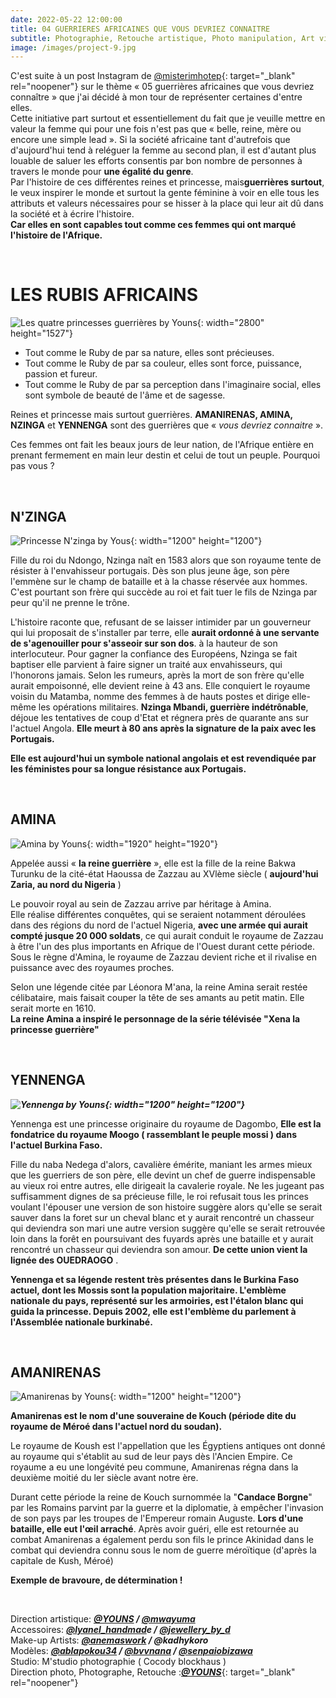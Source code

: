 ```yaml
---
date: 2022-05-22 12:00:00
title: 04 GUERRIERES AFRICAINES QUE VOUS DEVRIEZ CONNAITRE
subtitle: Photographie, Retouche artistique, Photo manipulation, Art visuel
image: /images/project-9.jpg
---
```

C'est suite &agrave; un post Instagram de&nbsp;[@misterimhotep](https://www.instagram.com/misterimhotep){: target="_blank" rel="noopener"} sur le th&egrave;me &laquo; 05 guerri&egrave;res africaines que vous devriez conna&icirc;tre &raquo; que j'ai décidé &agrave; mon tour de représenter certaines d'entre elles.&nbsp;<br>Cette initiative part surtout et essentiellement du fait que je veuille mettre en valeur la femme qui pour une fois n'est pas que &laquo; belle, reine, m&egrave;re ou encore une simple lead &raquo;. Si la société africaine tant d'autrefois que d'aujourd'hui tend &agrave; reléguer la femme au second plan, il est d'autant plus louable de saluer les efforts consentis par bon nombre de personnes &agrave; travers le monde pour **une égalité du genre**.&nbsp;<br>Par l'histoire de ces différentes reines et princesse, mais**guerri&egrave;res surtout**, le veux inspirer le monde et surtout la gente féminine &agrave; voir en elle tous les attributs et valeurs nécessaires pour se hisser &agrave; la place qui leur ait d&ucirc; dans la société et &agrave; écrire l'histoire.&nbsp;<br>**Car elles en sont capables tout comme ces femmes qui ont marqué l'histoire de l'Afrique.&nbsp;**

&nbsp;

# LES RUBIS AFRICAINS

![Les quatre princesses guerrières by Youns](/images/4-guerrieres.jpg "Les Rubis Africains Ⓒ Youns, Mai 2022"){: width="2800" height="1527"}

* Tout comme le Ruby de par sa nature, elles sont précieuses.
* Tout comme le Ruby de par sa couleur, elles sont force, puissance, passion et fureur.
* Tout comme le Ruby de par sa perception dans l'imaginaire social, elles sont symbole de beauté de l'&acirc;me et de sagesse.

Reines et princesse mais surtout guerri&egrave;res. **AMANIRENAS, AMINA, NZINGA** et&nbsp;**YENNENGA** sont des guerri&egrave;res que &laquo; *vous devriez connaitre* &raquo;.

Ces femmes ont fait les beaux jours de leur nation, de l'Afrique enti&egrave;re en prenant fermement en main leur destin et celui de tout un peuple. Pourquoi pas vous ?&nbsp;

&nbsp;

## **N'ZINGA**

![Princesse N'zinga by Yous](/images/nzinga.jpg "N'Zinga Ⓒ Youns, Mai 2022"){: width="1200" height="1200"}

Fille du roi du Ndongo, Nzinga na&icirc;t en 1583 alors que son royaume tente de résister &agrave; l'envahisseur portugais. D&egrave;s son plus jeune &acirc;ge, son p&egrave;re l'emm&egrave;ne sur le champ de bataille et &agrave; la chasse réservée aux hommes. C'est pourtant son fr&egrave;re qui succ&egrave;de au roi et fait tuer le fils de Nzinga par peur qu'il ne prenne le tr&ocirc;ne.&nbsp;

L'histoire raconte que, refusant de se laisser intimider par un gouverneur qui lui proposait de s'installer par terre, elle **aurait ordonné &agrave; une servante de s'agenouiller pour s'asseoir sur son dos**. &agrave; la hauteur de son interlocuteur. Pour gagner la confiance des Européens, Nzinga se fait baptiser elle parvient &agrave; faire signer un traité aux envahisseurs, qui l'honorons jamais. Selon les rumeurs, apr&egrave;s la mort de son fr&egrave;re qu'elle aurait empoisonné, elle devient reine &agrave; 43 ans. Elle conquiert le royaume voisin du Matamba, nomme des femmes &agrave; de hauts postes et dirige elle-m&ecirc;me les opérations militaires. **Nzinga Mbandi, guerri&egrave;re indétr&ocirc;nable**, déjoue les tentatives de coup d'Etat et régnera pr&egrave;s de quarante ans sur l'actuel Angola. **Elle meurt &agrave; 80 ans apr&egrave;s la signature de la paix avec les Portugais.**&nbsp;

**Elle est aujourd'hui un symbole national angolais et est revendiquée par les féministes pour sa longue résistance aux Portugais.&nbsp;**

&nbsp;

## AMINA

![Amina by Youns](/images/amina.jpg "Amina  Ⓒ Youns, Mai 2022"){: width="1920" height="1920"}

Appelée aussi &laquo; **la reine guerri&egrave;re** &raquo;, elle est la fille de la reine Bakwa Turunku de la cité-état Haoussa de Zazzau au XVl&egrave;me si&egrave;cle ( **aujourd'hui Zaria, au nord du Nigeria** )

Le pouvoir royal au sein de Zazzau arrive par héritage &agrave; Amina.&nbsp;<br>Elle réalise différentes conqu&ecirc;tes, qui se seraient notamment déroulées dans des régions du nord de l'actuel Nigeria, **avec une armée qui aurait compté jusque 20 000 soldats**, ce qui aurait conduit le royaume de Zazzau &agrave; &ecirc;tre l'un des plus importants en Afrique de l'Ouest durant cette période. Sous le r&egrave;gne d'Amina, le royaume de Zazzau devient riche et il rivalise en puissance avec des royaumes proches.&nbsp;

Selon une légende citée par Léonora M'ana, la reine Amina serait restée célibataire, mais faisait couper la t&ecirc;te de ses amants au petit matin. Elle serait morte en 1610.&nbsp;<br>**La reine Amina a inspiré le personnage de la série télévisée "Xena la princesse guerri&egrave;re"**

&nbsp;

## YENNENGA

***![Yennenga by Youns](/images/yennenga.jpg "Yennenga Ⓒ Youns, Mai 2022"){: width="1200" height="1200"}***

Yennenga est une princesse originaire du royaume de Dagombo, **Elle est la fondatrice du royaume Moogo ( rassemblant le peuple mossi ) dans l'actuel Burkina Faso.&nbsp;**

Fille du naba Nedega d'alors, cavali&egrave;re émérite, maniant les armes mieux que les guerriers de son p&egrave;re, elle devint un chef de guerre indispensable au vieux roi entre autres, elle dirigeait la cavalerie royale. Ne les jugeant pas suffisamment dignes de sa précieuse fille, le roi refusait tous les princes voulant l'épouser une version de son histoire sugg&egrave;re alors qu'elle se serait sauver dans la foret sur un cheval blanc et y aurait rencontré un chasseur qui deviendra son mari une autre version sugg&egrave;re qu'elle se serait retrouvée loin dans la for&ecirc;t en poursuivant des fuyards apr&egrave;s une bataille et y aurait rencontré un chasseur qui deviendra son amour. **De cette union vient la lignée des OUEDRAOGO**&nbsp;.

**Yennenga et sa légende restent tr&egrave;s présentes dans le Burkina Faso actuel, dont les Mossis sont la population majoritaire. L'embl&egrave;me nationale du pays, représenté sur les armoiries, est l'étalon blanc qui guida la princesse. Depuis 2002, elle est l'embl&egrave;me du parlement &agrave; l'Assemblée nationale burkinabé.&nbsp;**

&nbsp;

## **AMANIRENAS**

![Amanirenas by Youns](/images/amanirenas.jpg "Amanirenas Ⓒ Youns, Mai 2022"){: width="1200" height="1200"}

**Amanirenas est le nom d'une souveraine de Kouch (période dite du royaume de Méroé dans l'actuel nord du soudan).&nbsp;**

Le royaume de Koush est l'appellation que les &Eacute;gyptiens antiques ont donné au royaume qui s'établit au sud de leur pays d&egrave;s l'Ancien Empire. Ce royaume a eu une longévité peu commune, Amanirenas régna dans la deuxi&egrave;me moitié du ler si&egrave;cle avant notre &egrave;re.&nbsp;

Durant cette période la reine de Kouch surnommée la "**Candace Borgne**" par les Romains parvint par la guerre et la diplomatie, &agrave; emp&ecirc;cher l'invasion de son pays par les troupes de l'Empereur romain Auguste. **Lors d'une bataille, elle eut l'œil arraché**. Apr&egrave;s avoir guéri, elle est retournée au combat Amanirenas a également perdu son fils le prince Akinidad dans le combat qui deviendra connu sous le nom de guerre méroïtique (d'apr&egrave;s la capitale de Kush, Méroé)&nbsp;

**Exemple de bravoure, de détermination \!&nbsp;**

&nbsp;

Direction artistique:&nbsp;***[@YOUNS](https://www.instagram.com/younous_herve/) / [@mwayuma](https://www.instagram.com/mwayuma/)***<br>Accessoires:&nbsp;***[@lyanel\_handmad](https://www.instagram.com/lyanel_handmade/)e / [@jewellery\_by\_d](https://www.instagram.com/jewellery_by_d/)***<br>Make-up Artists: ***[@anemaswork](https://www.instagram.com/anemaswork/) / @kadhykoro***<br>Mod&egrave;les: ***[@ablapokou34](https://www.instagram.com/ablapokou34/) / [@bvvnana](https://www.instagram.com/bvvnana/) / [@senpaiobizawa](https://www.instagram.com/senpaiobizawa/)***<br>Studio: M'studio photographie ( Cocody blockhaus )&nbsp;<br>Direction photo, Photographe, Retouche :[***@YOUNS***](https://www.instagram.com/younous_herve/){: target="_blank" rel="noopener"}<br>&nbsp;